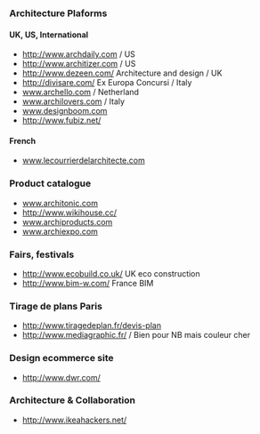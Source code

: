 ### Architecture Plaforms

#### UK, US, International
* http://www.archdaily.com / US
* http://www.architizer.com / US
* http://www.dezeen.com/ Architecture and design / UK
* http://divisare.com/ Ex Europa Concursi / Italy
* www.archello.com / Netherland
* www.archilovers.com / Italy
* www.designboom.com
* http://www.fubiz.net/

#### French 
* www.lecourrierdelarchitecte.com

### Product catalogue
* www.architonic.com
* http://www.wikihouse.cc/
* www.archiproducts.com
* www.archiexpo.com

### Fairs, festivals

* http://www.ecobuild.co.uk/ UK eco construction
* http://www.bim-w.com/ France BIM

### Tirage de plans Paris 

* http://www.tiragedeplan.fr/devis-plan
* http://www.mediagraphic.fr/ / Bien pour NB mais couleur cher


### Design ecommerce site

* http://www.dwr.com/


### Architecture & Collaboration 

* http://www.ikeahackers.net/